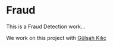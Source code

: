 # Fraud

 This is a Fraud Detection work...

 We work on this project with <a href="https://github.com/GulsahKLC">Gülşah Kılıç</a>

